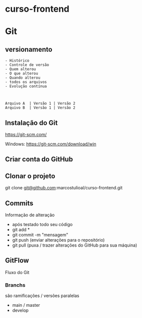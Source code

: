 # curso-frontend

# Git
## versionamento
    - Histórico
    - Controle de versão
    - Quem alterou
    - O que alterou
    - Quando alterou
    - todos os arquivos
    - Evolução contínua



    Arquivo A  | Versão 1 | Versão 2
    Arquivo B  | Versão 1 | Versão 2

## Instalação do Git
https://git-scm.com/

Windows: https://git-scm.com/download/win

## Criar conta do GitHub

## Clonar o projeto
git clone git@github.com:marcostulioal/curso-frontend.git

## Commits
Informação de alteração
- após testado todo seu código
- git add *
- git commit -m "mensagem"
- git push (enviar alterações para o repositório)
- git pull (puxa / trazer alterações do GitHub para sua máquina)

## GitFlow
Fluxo do Git 


### Branchs
são ramificações / versões paralelas

- main / master
- develop
